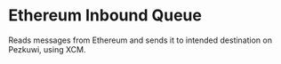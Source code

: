 # Ethereum Inbound Queue

Reads messages from Ethereum and sends it to intended destination on Pezkuwi, using XCM.
